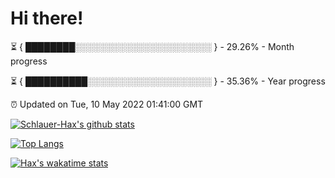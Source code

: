 # Hi there!

⏳ { ████████░░░░░░░░░░░░░░░░░░░░░░ } - 29.26% - Month progress

⏳ { ██████████░░░░░░░░░░░░░░░░░░░░ } - 35.36% - Year progress

⏰ Updated on Tue, 10 May 2022 01:41:00 GMT


[![Schlauer-Hax's github stats](https://github-readme-stats.vercel.app/api?username=Schlauer-Hax&show_icons=true&theme=dark&count_private=true)](https://github.com/Schlauer-Hax)


[![Top Langs](https://github-readme-stats.vercel.app/api/top-langs/?username=Schlauer-Hax&layout=compact&theme=dark)](https://github.com/Schlauer-Hax?tab=repositories)


[![Hax's wakatime stats](https://github-readme-stats.vercel.app/api/wakatime?username=Hax&theme=dark)](https://wakatime.com/@Hax)

